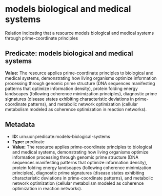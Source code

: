 # models biological and medical systems

Relation indicating that a resource models biological and medical systems through prime-coordinate principles

## Predicate: models biological and medical systems

**Value:** The resource applies prime-coordinate principles to biological and medical systems, demonstrating how living organisms optimize information processing through genomic prime structure (DNA sequences manifesting patterns that optimize information density), protein folding energy landscapes (following coherence minimization principles), diagnostic prime signatures (disease states exhibiting characteristic deviations in prime-coordinate patterns), and metabolic network optimization (cellular metabolism modeled as coherence optimization in reaction networks).

## Metadata

- **ID:** urn:uor:predicate:models-biological-systems
- **Type:** predicate
- **Value:** The resource applies prime-coordinate principles to biological and medical systems, demonstrating how living organisms optimize information processing through genomic prime structure (DNA sequences manifesting patterns that optimize information density), protein folding energy landscapes (following coherence minimization principles), diagnostic prime signatures (disease states exhibiting characteristic deviations in prime-coordinate patterns), and metabolic network optimization (cellular metabolism modeled as coherence optimization in reaction networks).
